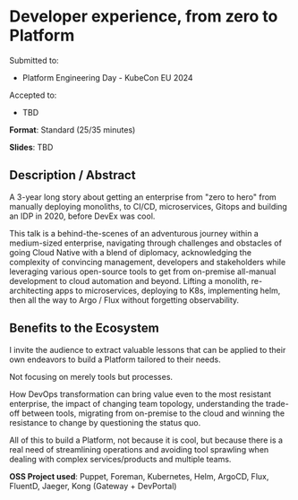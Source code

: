 # Developer experience, from zero to Platform

Submitted to:
- Platform Engineering Day - KubeCon EU 2024 

Accepted to: 
- TBD

**Format**: Standard (25/35 minutes)

**Slides**: TBD

## Description / Abstract

A 3-year long story about getting an enterprise from "zero to hero" from manually deploying monoliths, to CI/CD, microservices, Gitops and building an IDP in 2020, before DevEx was cool.

This talk is a behind-the-scenes of an adventurous journey within a medium-sized enterprise, navigating through challenges and obstacles of going Cloud Native with a blend of diplomacy, acknowledging the complexity of convincing management, developers and stakeholders while leveraging various open-source tools to get from on-premise all-manual development to cloud automation and beyond.
Lifting a monolith, re-architecting apps to microservices, deploying to K8s, implementing helm, then all the way to Argo / Flux without forgetting observability.

## Benefits to the Ecosystem

I invite the audience to extract valuable lessons that can be applied to their own endeavors to build a Platform tailored to their needs.

Not focusing on merely tools but processes.

How DevOps transformation can bring value even to the most resistant enterprise, the impact of changing team topology, understanding the trade-off between tools, migrating from on-premise to the cloud and winning the resistance to change by questioning the status quo.

All of this to build a Platform, not because it is cool, but because there is a real need of streamlining operations and avoiding tool sprawling when dealing with complex services/products and multiple teams.

**OSS Project used**: Puppet, Foreman, Kubernetes, Helm, ArgoCD, Flux, FluentD, Jaeger, Kong (Gateway + DevPortal)
